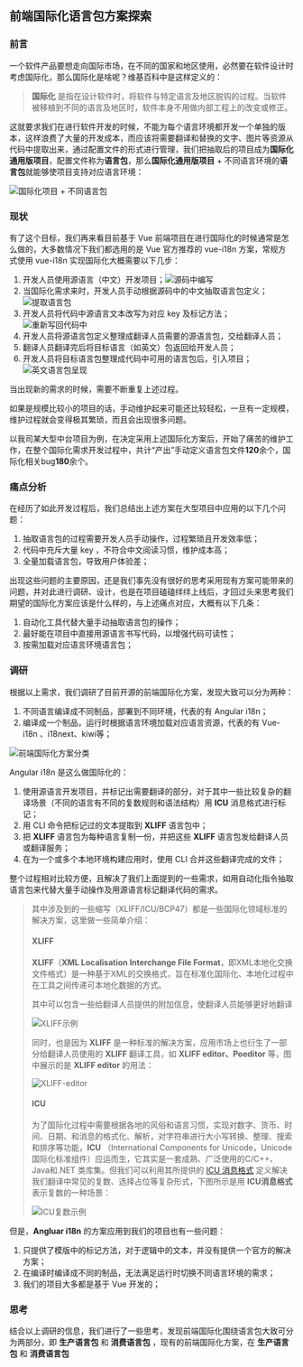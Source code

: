 ##  前端国际化语言包方案探索

### 前言

一个软件产品要想走向国际市场，在不同的国家和地区使用，必然要在软件设计时考虑国际化，那么国际化是啥呢？维基百科中是这样定义的：

> **国际化** 是指在设计软件时，将软件与特定语言及地区脱钩的过程。当软件被移植到不同的语言及地区时，软件本身不用做内部工程上的改变或修正。

这就要求我们在进行软件开发的时候，不能为每个语言环境都开发一个单独的版本，这样浪费了大量的开发成本，而应该将需要翻译和替换的文字、图片等资源从代码中提取出来，通过配置文件的形式进行管理，我们把抽取后的项目成为**国际化通用版项目**，配置文件称为**语言包**，那么**国际化通用版项目** + 不同语言环境的**语言包**就能够使项目支持对应语言环境：

![国际化项目 + 不同语言包](../../assets/i18n/国际化项目加不同语言包.png)

### 现状

有了这个目标，我们再来看目前基于 Vue 前端项目在进行国际化的时候通常是怎么做的，大多数情况下我们都选用的是 Vue 官方推荐的 vue-i18n 方案，常规方式使用 vue-i18n 实现国际化大概需要以下几步：

1. 开发人员使用源语言（中文）开发项目；![源码中编写](../../assets/i18n/1、源码中编写.png)
2. 当国际化需求来时，开发人员手动根据源码中的中文抽取语言包定义；![提取语言包](../../assets/i18n/2、提取语言包.png)
3. 开发人员将代码中源语言文本改写为对应 key 及标记方法；![重新写回代码中](../../assets/i18n/3、重新写回代码中.png)
4. 开发人员将源语言包定义整理成翻译人员需要的源语言包，交给翻译人员；
5. 翻译人员翻译完后将目标语言（如英文）包返回给开发人员；
6. 开发人员将目标语言包整理成代码中可用的语言包后，引入项目；![英文语言包呈现](../../assets/i18n/6、英文语言包呈现.png)

当出现新的需求的时候，需要不断重复上述过程。

如果是规模比较小的项目的话，手动维护起来可能还比较轻松，一旦有一定规模，维护过程就会变得极其繁琐，而且会出现很多问题。

以我司某大型中台项目为例，在决定采用上述国际化方案后，开始了痛苦的维护工作，在整个国际化需求开发过程中，共计“产出”手动定义语言包文件**120**余个，国际化相关bug**180**余个。

### 痛点分析

在经历了如此开发过程后，我们总结出上述方案在大型项目中应用的以下几个问题：

1. 抽取语言包的过程需要开发人员手动操作，过程繁琐且开发效率低；
2. 代码中充斥大量 key ，不符合中文阅读习惯，维护成本高；
3. 全量加载语言包，导致用户体验差；



出现这些问题的主要原因，还是我们事先没有很好的思考采用现有方案可能带来的问题，并对此进行调研、设计，也是在项目磕磕绊绊上线后，才回过头来思考我们期望的国际化方案应该是什么样的，与上述痛点对应，大概有以下几条：

1. 自动化工具代替大量手动抽取语言包的操作；
2. 最好能在项目中直接用源语言书写代码，以增强代码可读性；
3. 按需加载对应语言环境语言包；



### 调研

根据以上需求，我们调研了目前开源的前端国际化方案，发现大致可以分为两种：

1. 不同语言编译成不同制品，部署到不同环境，代表的有 Angular i18n；
2. 编译成一个制品，运行时根据语言环境加载对应语言资源，代表的有 Vue-i18n 、i18next、kiwi等；

![前端国际化方案分类](../../assets/i18n/前端国际化方案分类.png)

Angular i18n 是这么做国际化的：

1. 使用源语言开发项目，并标记出需要翻译的部分，对于其中一些比较复杂的翻译场景（不同的语言有不同的复数规则和语法结构）用 **ICU** 消息格式进行标记；
2. 用 CLI 命令把标记过的文本提取到 **XLIFF** 语言包中；
3. 把 **XLIFF** 语言包为每种语言复制一份，并把这些 **XLIFF** 语言包发给翻译人员或翻译服务；
4. 在为一个或多个本地环境构建应用时，使用 CLI 合并这些翻译完成的文件；

整个过程相对比较方便，且解决了我们上面提到的一些需求，如用自动化指令抽取语言包来代替大量手动操作及用源语言标记翻译代码的需求。

> 其中涉及到的一些缩写（XLIFF/ICU/BCP47）都是一些国际化领域标准的解决方案，这里做一些简单介绍：
>
> #### XLIFF 
>
> **XLIFF**（**XML Localisation Interchange File Format**，即XML本地化交换文件格式）是一种基于XML的交换格式，旨在标准化国际化、本地化过程中在工具之间传递可本地化数据的方式。
>
> 其中可以包含一些给翻译人员提供的附加信息，使翻译人员能够更好地翻译
>
> ![XLIFF示例](../../assets/i18n/XLIFF示例.png)
>
> 同时，也是因为 **XLIFF** 是一种标准的解决方案，应用市场上也衍生了一部分给翻译人员使用的 **XLIFF** 翻译工具，如 **XLIFF editor、Poeditor** 等，图中展示的是 **XLIFF editor** 的用法：
>
> ![XLIFF-editor](../../assets/i18n/XLIFF-editor.png)
>
> #### ICU
>
> 为了国际化过程中需要根据各地的风俗和语言习惯，实现对数字、货币、时间、日期、和消息的格式化、解析，对字符串进行大小写转换、整理、搜索和排序等功能，**ICU** （International Components for Unicode，Unicode 国际化标准组件）应运而生，它其实是一套成熟、广泛使用的C/C++、Java和.NET 类库集。但我们可以利用其所提供的 [ICU 消息格式](http://userguide.icu-project.org/formatparse/messages) 定义解决我们翻译中常见的复数、选择占位等复杂形式，下图所示是用 **ICU消息格式** 表示复数的一种场景：
>
> ![ICU复数示例](../../assets/i18n/ICU复数示例.png)

但是，**Angluar i18n** 的方案应用到我们的项目也有一些问题：

1. 只提供了模版中的标记方法，对于逻辑中的文本，并没有提供一个官方的解决方案；
2. 在编译时编译成不同的制品，无法满足运行时切换不同语言环境的需求；
3. 我们的项目大多都是基于 Vue 开发的；

### 思考

结合以上调研的信息，我们进行了一些思考，发现前端国际化围绕语言包大致可分为两部分，即 **生产语言包** 和 **消费语言包** ，现有的前端国际化方案，在 **生产语言包** 和 **消费语言包** 





